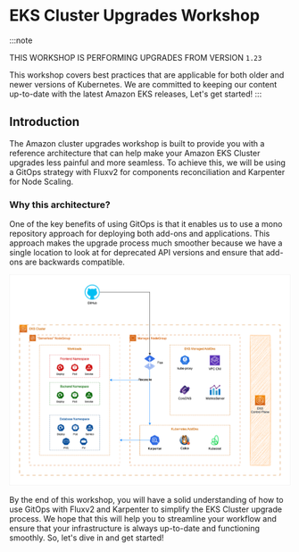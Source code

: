 # EKS Cluster Upgrades Workshop

:::note

THIS WORKSHOP IS PERFORMING UPGRADES FROM VERSION `1.23`

This workshop covers best practices that are applicable for both older and newer versions of Kubernetes. We are committed to keeping our content up-to-date with the latest Amazon EKS releases, Let's get started!
:::

## Introduction

The Amazon cluster upgrades workshop is built to provide you with a reference architecture that can help make your Amazon EKS Cluster upgrades less painful and more seamless. To achieve this, we will be using a GitOps strategy with Fluxv2 for components reconciliation and Karpenter for Node Scaling.

### Why this architecture?

One of the key benefits of using GitOps is that it enables us to use a mono repository approach for deploying both add-ons and applications. This approach makes the upgrade process much smoother because we have a single location to look at for deprecated API versions and ensure that add-ons are backwards compatible.

![EKS Architecture](../../static/img/eks-upgrades-architecture.png)

By the end of this workshop, you will have a solid understanding of how to use GitOps with Fluxv2 and Karpenter to simplify the EKS Cluster upgrade process. We hope that this will help you to streamline your workflow and ensure that your infrastructure is always up-to-date and functioning smoothly. So, let's dive in and get started!




